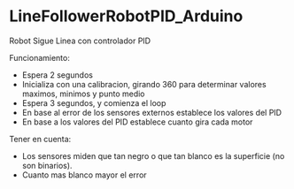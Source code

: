 # LineFollowerRobotPID_Arduino

Robot Sigue Linea con controlador PID

Funcionamiento:
  - Espera 2 segundos
  - Inicializa con una calibracion, girando 360 para determinar valores maximos, minimos y punto medio
  - Espera 3 segundos, y comienza el loop
  - En base al error de los sensores externos establece los valores del PID 
  - En base a los valores del PID establece cuanto gira cada motor

Tener en cuenta:
  - Los sensores miden que tan negro o que tan blanco es la superficie (no son binarios). 
  - Cuanto mas blanco mayor el error

